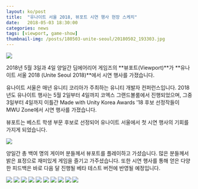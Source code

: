 ```yaml
---
layout: ko/post
title:  "유나이트 서울 2018, 뷰포트 시연 행사 현장 스케치"
date:   2018-05-03 18:30:00
categories: news
tags: [viewport, game-show]
thumbnail-img: /posts/180503-unite-seoul/20180502_193303.jpg
---
```


<img src="{{ site.baseurl }}/posts/180503-unite-seoul/20180502_193303.jpg" class="image fit on-post">

2018년 5월 3일과 4일 양일간 딤에어리어 게임즈의 **뷰포트(Viewport)**가 **유나이트 서울 2018 (Unite Seoul 2018)**에서 시연 행사를 가졌습니다.

유나이트 서울은 매년 유니티 코리아가 주최하는 유니티 개발자 컨퍼런스입니다. 2018년도 유나이트 행사는 5월 2일부터 4일까지 코엑스 그랜드볼룸에서 진행되었으며, 그중 3일부터 4일까지 이틀간 Made with Unity Korea Awards '18 후보 선정작들이 MWU Zone에서 시연 행사를 가졌습니다.

뷰포트는 베스트 학생 부문 후보로 선정되어 유나이트 서울에서 첫 시연 행사의 기회를 가지게 되었습니다.

<img src="{{ site.baseurl }}/posts/180503-unite-seoul/20180502_193041.jpg" class="image fit on-post">

양일간 총 백여 명의 게이머 분들께서 뷰포트를 플레이하고 가셨습니다. 많은 분들께서 밝은 표정으로 재미있게 게임을 즐기고 가주셨습니다. 또한 시연 행사를 통해 얻은 다양한 피드백은 바로 다음 달 진행될 베타 테스트 버전에 반영될 예정입니다.

<img src="{{ site.baseurl }}/posts/180503-unite-seoul/20180503_084444_HDR.jpg" class="image fit on-post">

<img src="{{ site.baseurl }}/posts/180503-unite-seoul/20180503_104200.jpg" class="image fit on-post">

<img src="{{ site.baseurl }}/posts/180503-unite-seoul/20180503_142727.jpg" class="image fit on-post">

<img src="{{ site.baseurl }}/posts/180503-unite-seoul/20180503_142845.jpg" class="image fit on-post">

<img src="{{ site.baseurl }}/posts/180503-unite-seoul/20180504_094830.jpg" class="image fit on-post">

<img src="{{ site.baseurl }}/posts/180503-unite-seoul/20180504_140537.jpg" class="image fit on-post">

<img src="{{ site.baseurl }}/posts/180503-unite-seoul/20180504_092414.jpg" class="image fit on-post">

<img src="{{ site.baseurl }}/posts/180503-unite-seoul/20180504_092733.jpg" class="image fit on-post">

<img src="{{ site.baseurl }}/posts/180503-unite-seoul/20180503_084503.jpg" class="image fit on-post">

<img src="{{ site.baseurl }}/posts/180503-unite-seoul/20180504_140449.jpg" class="image fit on-post">